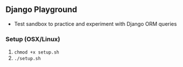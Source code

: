 ## Django Playground

-   Test sandbox to practice and experiment with Django ORM queries

### Setup (OSX/Linux)

1. `chmod +x setup.sh`
1. `./setup.sh`

